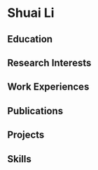 # Shuai Li
## Education
## Research Interests
## Work Experiences
## Publications
## Projects
## Skills